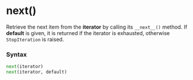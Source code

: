 # next()

Retrieve the next item from the **iterator** by calling its `__next__()` method. If **default** is given, it is returned if the iterator is exhausted, otherwise `StopIteration` is raised.

### Syntax
```python
next(iterator)
next(iterator, default)
```